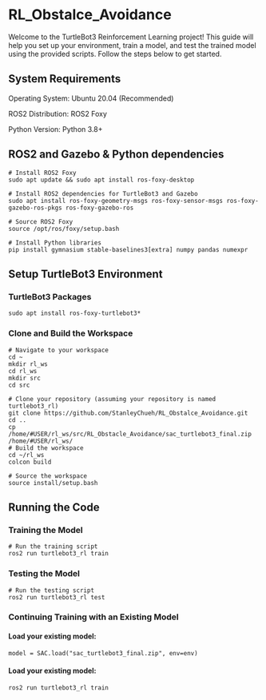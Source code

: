 # RL_Obstalce_Avoidance
Welcome to the TurtleBot3 Reinforcement Learning project! This guide will help you set up your environment, train a model, and test the trained model using the provided scripts. Follow the steps below to get started.

## System Requirements
Operating System: Ubuntu 20.04 (Recommended)

ROS2 Distribution: ROS2 Foxy

Python Version: Python 3.8+

## ROS2 and Gazebo & Python dependencies
```
# Install ROS2 Foxy
sudo apt update && sudo apt install ros-foxy-desktop

# Install ROS2 dependencies for TurtleBot3 and Gazebo
sudo apt install ros-foxy-geometry-msgs ros-foxy-sensor-msgs ros-foxy-gazebo-ros-pkgs ros-foxy-gazebo-ros

# Source ROS2 Foxy
source /opt/ros/foxy/setup.bash

# Install Python libraries
pip install gymnasium stable-baselines3[extra] numpy pandas numexpr
```
## Setup TurtleBot3 Environment
### TurtleBot3 Packages
```
sudo apt install ros-foxy-turtlebot3*
```
### Clone and Build the Workspace
```
# Navigate to your workspace
cd ~
mkdir rl_ws
cd rl_ws
mkdir src
cd src

# Clone your repository (assuming your repository is named turtlebot3_rl)
git clone https://github.com/StanleyChueh/RL_Obstalce_Avoidance.git
cd ..
cp /home/#USER/rl_ws/src/RL_Obstacle_Avoidance/sac_turtlebot3_final.zip /home/#USER/rl_ws/
# Build the workspace
cd ~/rl_ws
colcon build

# Source the workspace
source install/setup.bash
```
## Running the Code
### Training the Model
```
# Run the training script
ros2 run turtlebot3_rl train
```
### Testing the Model
```
# Run the testing script
ros2 run turtlebot3_rl test
```
### Continuing Training with an Existing Model
#### Load your existing model:
```
model = SAC.load("sac_turtlebot3_final.zip", env=env)
```
#### Load your existing model:
```
ros2 run turtlebot3_rl train
```
